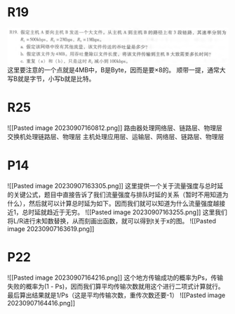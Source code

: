 # R19
![Pasted image 20230907160332.png](../assets/Pasted%20image%2020230907160332.png)
这里要注意的一个点就是4MB中，B是Byte，因而是要×8的。
顺带一提，通常大写B就是字节，小写b就是比特。
# R25
![[Pasted image 20230907160812.png]]
路由器处理网络层、链路层、物理层
交换机处理链路层、物理层
主机处理应用层、运输层、网络层、链路层、物理层
# P14
![[Pasted image 20230907163305.png]]
这里提供一个关于流量强度与总时延的关键公式，题目中直接告诉了我们流量强度与排队时延的关系（暂时不用知道为什么），然后就可以计算总时延为如下。因而我们就可以知道为什么流量强度越接近1，总时延就趋近于无穷。
![[Pasted image 20230907163255.png]]
这里我们将L/R进行未知数替换，从而刻画出函数，就可以得到t关于x的图。
![[Pasted image 20230907163619.png]]

# P22
![[Pasted image 20230907164216.png]]
这个地方传输成功的概率为Ps，传输失败的概率为(1 - Ps)，因而我们算平均传输次数就用这个进行二项式计算就行。最后算出结果就是1/Ps（这是平均传输次数，重传次数还要-1）
![[Pasted image 20230907164416.png]]

